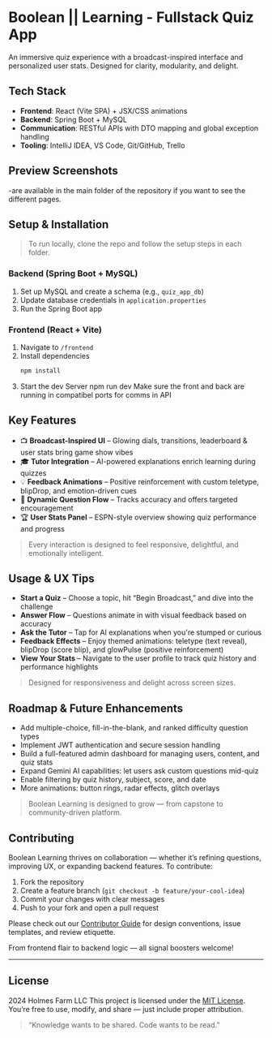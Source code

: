 #  Boolean || Learning - Fullstack Quiz App

An immersive quiz experience with a broadcast-inspired interface and personalized user stats. Designed for clarity, modularity, and delight.

##  Tech Stack

- **Frontend**: React (Vite SPA) + JSX/CSS animations  
- **Backend**: Spring Boot + MySQL  
- **Communication**: RESTful APIs with DTO mapping and global exception handling  
- **Tooling**: IntelliJ IDEA, VS Code, Git/GitHub, Trello

## Preview Screenshots
-are available in the main folder of the repository if you want to see the different pages.  

##  Setup & Installation

> To run locally, clone the repo and follow the setup steps in each folder.

### Backend (Spring Boot + MySQL)
1. Set up MySQL and create a schema (e.g., `quiz_app_db`)
2. Update database credentials in `application.properties`
3. Run the Spring Boot app

### Frontend (React + Vite)
1. Navigate to `/frontend`
2. Install dependencies  
   ```bash
   npm install
3. Start the dev Server
   npm run dev
   Make sure the front and back are running in compatibel ports for comms in API


## Key Features

- 📺 **Broadcast-Inspired UI** – Glowing dials, transitions, leaderboard & user stats bring game show vibes
- 🎓 **Tutor Integration** – AI-powered explanations enrich learning during quizzes  
- 💡 **Feedback Animations** – Positive reinforcement with custom teletype, blipDrop, and emotion-driven cues  
- 🎯 **Dynamic Question Flow** – Tracks accuracy and offers targeted encouragement  
- 🏆 **User Stats Panel** – ESPN-style overview showing quiz performance and progress

> Every interaction is designed to feel responsive, delightful, and emotionally intelligent.

## Usage & UX Tips

- **Start a Quiz** – Choose a topic, hit “Begin Broadcast,” and dive into the challenge  
- **Answer Flow** – Questions animate in with visual feedback based on accuracy  
- **Ask the Tutor** – Tap for AI explanations when you're stumped or curious  
- **Feedback Effects** – Enjoy themed animations: teletype (text reveal), blipDrop (score blip), and glowPulse (positive reinforcement)  
- **View Your Stats** – Navigate to the user profile to track quiz history and performance highlights

> Designed for responsiveness and delight across screen sizes.

##  Roadmap & Future Enhancements

- Add multiple-choice, fill-in-the-blank, and ranked difficulty question types  
- Implement JWT authentication and secure session handling  
- Build a full-featured admin dashboard for managing users, content, and quiz stats  
- Expand Gemini AI capabilities: let users ask custom questions mid-quiz  
- Enable filtering by quiz history, subject, score, and date  
- More animations: button rings, radar effects, glitch overlays

> Boolean Learning is designed to grow — from capstone to community-driven platform.

##  Contributing

Boolean Learning thrives on collaboration — whether it’s refining questions, improving UX, or expanding backend features. To contribute:

1. Fork the repository  
2. Create a feature branch (`git checkout -b feature/your-cool-idea`)  
3. Commit your changes with clear messages  
4. Push to your fork and open a pull request

Please check out our [Contributor Guide](CONTRIBUTING.md) for design conventions, issue templates, and review etiquette.

 From frontend flair to backend logic — all signal boosters welcome!

---

## License
2024 Holmes Farm LLC
This project is licensed under the [MIT License](LICENSE).  
You’re free to use, modify, and share — just include proper attribution.

> “Knowledge wants to be shared. Code wants to be read.”

   
